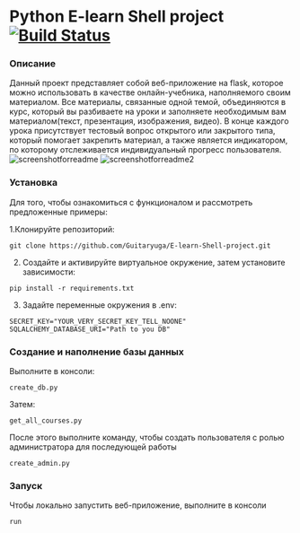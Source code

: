 # Python E-learn Shell project [![Build Status](https://travis-ci.org/Guitaryuga/E-learn-Shell-project.svg?branch=main)](https://travis-ci.org/Guitaryuga/E-learn-Shell-project)

### Описание
Данный проект представляет собой веб-приложение на flask, которое можно использовать в качестве онлайн-учебника, наполняемого своим материалом.
Все материалы, связанные одной темой, объединяются в курс, который вы разбиваете на уроки и заполняете необходимым вам материалом(текст, презентация, изображения, видео). В конце каждого урока присутствует тестовый вопрос открытого или закрытого типа, который помогает закрепить материал, а также является индикатором, по которому отслеживается индивидуальный прогресс пользователя.
![screenshotforreadme](https://user-images.githubusercontent.com/74609399/108261413-ac8d0480-7174-11eb-829e-0603b622a03b.png)
![screenshotforreadme2](https://user-images.githubusercontent.com/74609399/108261494-c62e4c00-7174-11eb-88c2-ae68776bee5d.png)

### Установка
Для того, чтобы ознакомиться с функционалом и рассмотреть предложенные примеры:

1.Клонируйте репозиторий:
```
git clone https://github.com/Guitaryuga/E-learn-Shell-project.git
```
2. Создайте и активируйте виртуальное окружение, затем установите зависимости:
```
pip install -r requirements.txt
```
3. Задайте переменные окружения в .env:
```
SECRET_KEY="YOUR_VERY_SECRET_KEY_TELL_NOONE"
SQLALCHEMY_DATABASE_URI="Path to you DB"
```
### Создание и наполнение базы данных
Выполните в консоли:
```
create_db.py
```
Затем:
```
get_all_courses.py
```
После этого выполните команду, чтобы создать пользователя с ролью администратора для последующей работы
```
create_admin.py
```
### Запуск
Чтобы локально запустить веб-приложение, выполните в консоли
```
run
```
